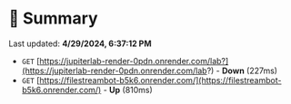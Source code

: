 # 📖 Summary
Last updated: **4/29/2024, 6:37:12 PM**

- `GET` [https://jupiterlab-render-0pdn.onrender.com/lab?](https://jupiterlab-render-0pdn.onrender.com/lab?) - **Down** (227ms)
- `GET` [https://filestreambot-b5k6.onrender.com/](https://filestreambot-b5k6.onrender.com/) - **Up** (810ms)
